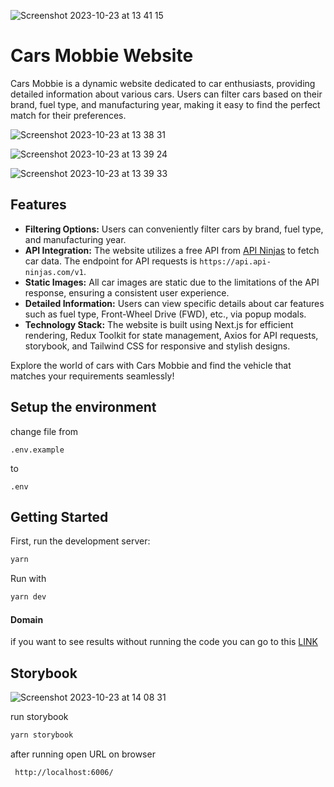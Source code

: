 


![Screenshot 2023-10-23 at 13 41 15](https://github.com/dwicaksono/car-mobbie/assets/20668022/e7120681-dd65-4406-89bc-e2edcba53333)


# Cars Mobbie Website

Cars Mobbie is a dynamic website dedicated to car enthusiasts, providing detailed information about various cars. Users can filter cars based on their brand, fuel type, and manufacturing year, making it easy to find the perfect match for their preferences.

![Screenshot 2023-10-23 at 13 38 31](https://github.com/dwicaksono/car-mobbie/assets/20668022/39e799c3-1703-4201-8110-54cff698bb88)

![Screenshot 2023-10-23 at 13 39 24](https://github.com/dwicaksono/car-mobbie/assets/20668022/e6e4cfd7-e6fa-40ce-b7f4-869063d3ade6)

![Screenshot 2023-10-23 at 13 39 33](https://github.com/dwicaksono/car-mobbie/assets/20668022/46c7d602-b596-4326-940d-13f44c1f11e6)


## Features

- **Filtering Options:** Users can conveniently filter cars by brand, fuel type, and manufacturing year.
- **API Integration:** The website utilizes a free API from [API Ninjas](https://api-ninjas.com/api/cars) to fetch car data. The endpoint for API requests is `https://api.api-ninjas.com/v1`.
- **Static Images:** All car images are static due to the limitations of the API response, ensuring a consistent user experience.
- **Detailed Information:** Users can view specific details about car features such as fuel type, Front-Wheel Drive (FWD), etc., via popup modals.
- **Technology Stack:** The website is built using Next.js for efficient rendering, Redux Toolkit for state management, Axios for API requests, storybook, and Tailwind CSS for responsive and stylish designs.

Explore the world of cars with Cars Mobbie and find the vehicle that matches your requirements seamlessly!

## Setup the environment

change file
from

```
.env.example
```

to

```
.env
```

## Getting Started

First, run the development server:

```bash
yarn
```

Run with

```bash
yarn dev
```

#### Domain

if you want to see results without running the code you can go to this [LINK](https://cars-mobbie.netlify.app/)

## Storybook

![Screenshot 2023-10-23 at 14 08 31](https://github.com/dwicaksono/car-mobbie/assets/20668022/95ded5b3-58d9-44ac-a3c1-59d7cb1b132a)


run storybook

```bash
yarn storybook
```

after running open URL on browser

```
 http://localhost:6006/
```
